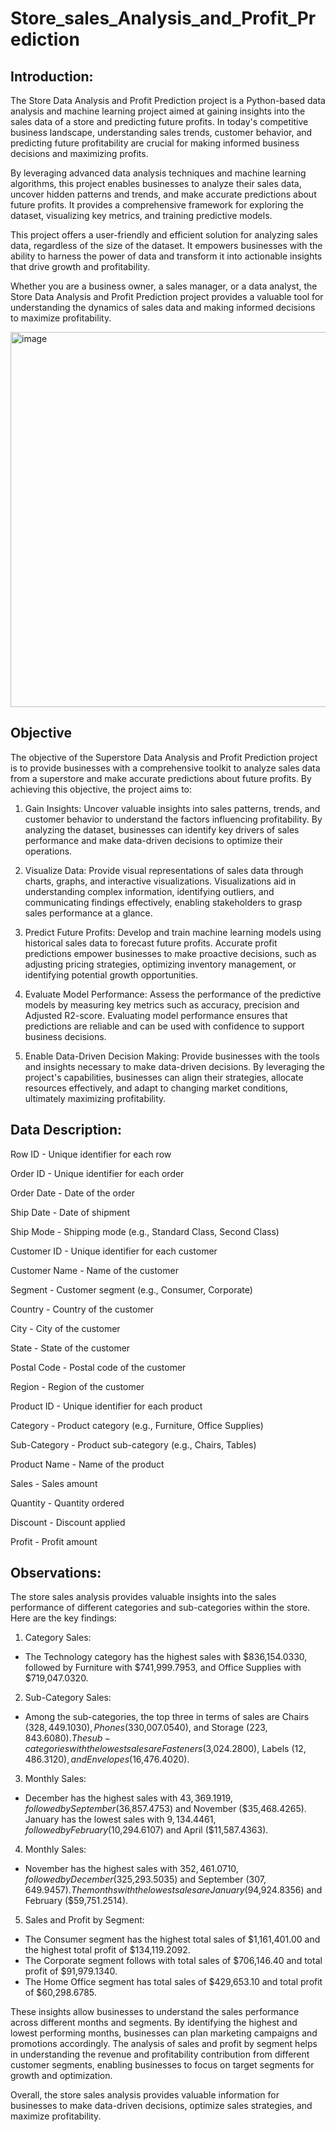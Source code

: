 # Store_sales_Analysis_and_Profit_Prediction


## Introduction:

The Store Data Analysis and Profit Prediction project is a Python-based data analysis and machine learning project aimed at gaining insights into the sales data of a store and predicting future profits. In today's competitive business landscape, understanding sales trends, customer behavior, and predicting future profitability are crucial for making informed business decisions and maximizing profits.

By leveraging advanced data analysis techniques and machine learning algorithms, this project enables businesses to analyze their sales data, uncover hidden patterns and trends, and make accurate predictions about future profits. It provides a comprehensive framework for exploring the dataset, visualizing key metrics, and training predictive models.

This project offers a user-friendly and efficient solution for analyzing sales data, regardless of the size of the dataset. It empowers businesses with the ability to harness the power of data and transform it into actionable insights that drive growth and profitability.

Whether you are a business owner, a sales manager, or a data analyst, the Store Data Analysis and Profit Prediction project provides a valuable tool for understanding the dynamics of sales data and making informed decisions to maximize profitability.

<img src="https://github.com/Ginga1402/Store_sales_Analysis_and_Profit_Prediction/assets/130181481/0d0c8c54-2445-448f-846e-52b8f049058a" alt="image" width="600" >

## Objective

The objective of the Superstore Data Analysis and Profit Prediction project is to provide businesses with a comprehensive toolkit to analyze sales data from a superstore and make accurate predictions about future profits. By achieving this objective, the project aims to:

1) Gain Insights: Uncover valuable insights into sales patterns, trends, and customer behavior to understand the factors influencing profitability. By analyzing the dataset, businesses can identify key drivers of sales performance and make data-driven decisions to optimize their operations.

2) Visualize Data: Provide visual representations of sales data through charts, graphs, and interactive visualizations. Visualizations aid in understanding complex information, identifying outliers, and communicating findings effectively, enabling stakeholders to grasp sales performance at a glance.

3) Predict Future Profits: Develop and train machine learning models using historical sales data to forecast future profits. Accurate profit predictions empower businesses to make proactive decisions, such as adjusting pricing strategies, optimizing inventory management, or identifying potential growth opportunities.

4) Evaluate Model Performance: Assess the performance of the predictive models by measuring key metrics such as accuracy, precision and Adjusted R2-score. Evaluating model performance ensures that predictions are reliable and can be used with confidence to support business decisions.

5) Enable Data-Driven Decision Making: Provide businesses with the tools and insights necessary to make data-driven decisions. By leveraging the project's capabilities, businesses can align their strategies, allocate resources effectively, and adapt to changing market conditions, ultimately maximizing profitability.

## Data Description:

Row ID         - Unique identifier for each row

Order ID       - Unique identifier for each order


Order Date     - Date of the order

Ship Date      - Date of shipment

Ship Mode      - Shipping mode (e.g., Standard Class, Second Class)

Customer ID    - Unique identifier for each customer

Customer Name  - Name of the customer

Segment        - Customer segment (e.g., Consumer, Corporate)

Country        - Country of the customer

City           - City of the customer

State          - State of the customer

Postal Code    - Postal code of the customer

Region         - Region of the customer

Product ID     - Unique identifier for each product

Category       - Product category (e.g., Furniture, Office Supplies)

Sub-Category   - Product sub-category (e.g., Chairs, Tables)

Product Name   - Name of the product

Sales          - Sales amount

Quantity       - Quantity ordered

Discount       - Discount applied

Profit         - Profit amount

## Observations:

The store sales analysis provides valuable insights into the sales performance of different categories and sub-categories within the store. Here are the key findings:

1) Category Sales:

 * The Technology category has the highest sales with $836,154.0330, followed by Furniture with $741,999.7953, and Office Supplies with $719,047.0320.

2) Sub-Category Sales:

  * Among the sub-categories, the top three in terms of sales are Chairs ($328,449.1030), Phones ($330,007.0540), and Storage ($223,843.6080). The sub-categories with the lowest sales are Fasteners ($3,024.2800), Labels ($12,486.3120), and Envelopes ($16,476.4020).

3) Monthly Sales:

  * December has the highest sales with $43,369.1919, followed by September ($36,857.4753) and November ($35,468.4265). January has the lowest sales with $9,134.4461, followed by February ($10,294.6107) and April ($11,587.4363).

4) Monthly Sales:

  * November has the highest sales with $352,461.0710, followed by December ($325,293.5035) and September ($307,649.9457). The months with the lowest sales are January ($94,924.8356) and February ($59,751.2514). 

5) Sales and Profit by Segment:

  * The Consumer segment has the highest total sales of $1,161,401.00 and the highest total profit of $134,119.2092.
  * The Corporate segment follows with total sales of $706,146.40 and total profit of $91,979.1340.
  * The Home Office segment has total sales of $429,653.10 and total profit of $60,298.6785.


These insights allow businesses to understand the sales performance across different months and segments. By identifying the highest and lowest performing months, businesses can plan marketing campaigns and promotions accordingly. The analysis of sales and profit by segment helps in understanding the revenue and profitability contribution from different customer segments, enabling businesses to focus on target segments for growth and optimization.

Overall, the store sales analysis provides valuable information for businesses to make data-driven decisions, optimize sales strategies, and maximize profitability.
